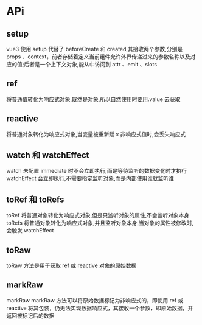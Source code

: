 # APi

## setup

vue3 使用 setup 代替了 beforeCreate 和 created,其接收两个参数,分别是 props 、context，前者存储着定义当前组件允许外界传递过来的参数名称以及对应的值;后者是一个上下文对象,能从中访问到 attr 、emit 、slots

## ref

将普通值转化为响应式对象,既然是对象,所以自然使用时要用.value 去获取

## reactive

将普通对象转化为响应式对象,当变量被重新赋 x 非响应式值时,会丢失响应式

## watch 和 watchEffect

watch 未配置 immediate 时不会立即执行,而是等待监听的数据变化时才执行
watchEffect 会立即执行,不需要指定监听对象,而是内部使用谁就监听谁

## toRef 和 toRefs

toRef 将普通对象转化为响应式对象,但是只监听对象的属性,不会监听对象本身
toRefs 将普通对象转化为响应式对象,并且监听对象本身,当对象的属性被修改时,会触发 watchEffect

## toRaw

toRaw 方法是用于获取 ref 或 reactive 对象的原始数据

## markRaw

markRaw
markRaw 方法可以将原始数据标记为非响应式的，即使用 ref 或 reactive 将其包装，仍无法实现数据响应式，其接收一个参数，即原始数据，并返回被标记后的数据
